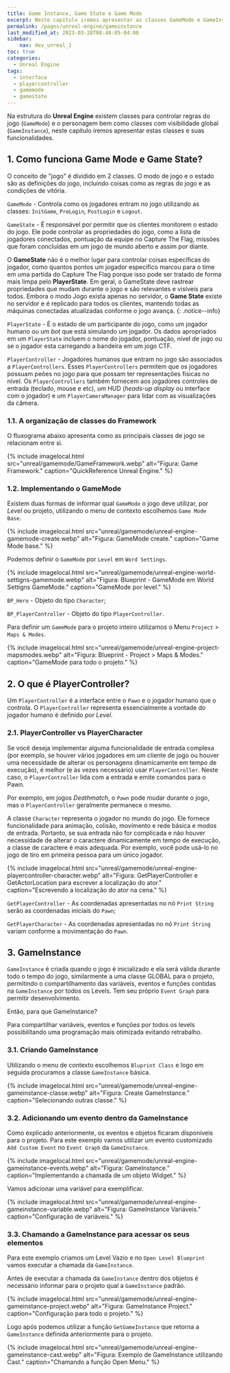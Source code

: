 ```yaml
---
title: Game Instance, Game State e Game Mode
excerpt: Neste capítulo iremos apresentar as classes GameMode e GameInstance com suas funcionalidades.
permalink: /pages/unreal-engine/gameinstance
last_modified_at: 2023-03-28T08:48:05-04:00
sidebar:
    nav: dev_unreal_1
toc: true 
categories:
  - Unreal Engine
tags:
  - interface
  - playercontroller
  - gamemode
  - gamestate
---
```


Na estrutura do **Unreal Engine** existem classes para controlar regras do jogo (`GameMode`) e o personagem bem como classes com visibilidade global (`GameInstance`), neste capítulo iremos apresentar estas classes e suas funcionalidades.

## 1. Como funciona Game Mode e Game State?

O conceito de "jogo" é dividido em 2 classes. O modo de jogo e o estado são as definições do jogo, incluindo coisas como as regras do jogo e as condições de vitória.

`GameMode` - Controla como os jogadores entram no jogo utilizando as classes: `InitGame`, `PreLogin`, `PostLogin` e `Logout`.

`GameState` - É responsável por permitir que os clientes monitorem o estado do jogo.  Ele pode controlar as propriedades do jogo, como a lista de jogadores conectados, pontuação da equipe no Capture The Flag, missões que foram concluídas em um jogo de mundo aberto e assim por diante.

O **GameState** não é o melhor lugar para controlar coisas específicas do jogador, como quantos pontos um jogador específico marcou para o time em uma partida do Capture The Flag porque isso pode ser tratado de forma mais limpa pelo **PlayerState**. Em geral, o GameState deve rastrear propriedades que mudam durante o jogo e são relevantes e visíveis para todos. Embora o modo Jogo exista apenas no servidor, o **Game State** existe no servidor e é replicado para todos os clientes, mantendo todas as máquinas conectadas atualizadas conforme o jogo avança.
{: .notice--info}  

`PlayerState` - É o estado de um participante do jogo, como um jogador humano ou um *bot* que está simulando um jogador. Os dados apropriados em um `PlayerState` incluem o nome do jogador, pontuação, nível de jogo ou se o jogador esta carregando a bandeira em um jogo CTF.

`PlayerController` -  Jogadores humanos que entram no jogo são associados a `PlayerControllers`. Esses `PlayerControllers` permitem que os jogadores possuam peões no jogo para que possam ter representações físicas no nível. Os `PlayerControllers` também fornecem aos jogadores controles de entrada (teclado, mouse e etc), um HUD (*heads-up display* ou interface com o jogador) e um `PlayerCameraManager` para lidar com as visualizações da câmera.

### 1.1. A organização de classes do Framework

O fluxograma abaixo apresenta como as principais classes de jogo se relacionam entre si.

{% include imagelocal.html
    src="unreal/gamemode/GameFramework.webp"
    alt="Figura: Game Framework."
    caption="QuickReference Unreal Engine."
%}

### 1.2. Implementando o GameMode

Existem duas formas de informar qual `GameMode` o jogo deve utilizar, por *Level* ou projeto, utilizando o menu de contexto escolhemos `Game Mode Base`.

{% include imagelocal.html
    src="unreal/gamemode/unreal-engine-gamemode-create.webp"
    alt="Figura: GameMode create."
    caption="Game Mode base."
%}

Podemos definir o `GameMode` por `Level` em `Word Settings`.

{% include imagelocal.html
    src="unreal/gamemode/unreal-engine-world-settigns-gamemode.webp"
    alt="Figura: Blueprint - GameMode em World Settigns GameMode."
    caption="GameMode por level."
%}

`BP_Hero` - Objeto do tipo `Character`;

`BP_PlayerController` - Objeto do tipo `PlayerController`.

Para definir um `GameMode` para o projeto inteiro utilizamos o Menu `Project` > `Maps & Modes`.

{% include imagelocal.html
    src="unreal/gamemode/unreal-engine-project-mapsmodes.webp"
    alt="Figura: Blueprint - Project > Maps & Modes."
    caption="GameMode para todo o projeto."
%}

## 2. O que é PlayerController?

Um `PlayerController` é a interface entre o `Pawn` e o jogador humano que o controla. O `PlayerController` representa essencialmente a vontade do jogador humano é definido por *Level*.

### 2.1. PlayerController vs  PlayerCharacter

Se você deseja implementar alguma funcionalidade de entrada complexa (por exemplo, se houver vários jogadores em um cliente de jogo ou houver uma necessidade de alterar os personagens dinamicamente em tempo de execução), é melhor (e às vezes necessário) usar `PlayerController`. Neste caso, o `PlayerController` lida com a entrada e emite comandos para o Pawn.

Por exemplo, em jogos *Deathmatch*, o `Pawn` pode mudar durante o jogo, mas o `PlayerController` geralmente permanece o mesmo.

A classe `Character` representa o jogador no mundo do jogo. Ele fornece funcionalidade para animação, colisão, movimento e rede básica e modos de entrada. Portanto, se sua entrada não for complicada e não houver necessidade de alterar o caractere dinamicamente em tempo de execução, a classe de caractere é mais adequada. Por exemplo, você pode usá-lo no jogo de tiro em primeira pessoa para um único jogador.

{% include imagelocal.html
    src="unreal/gamemode/unreal-engine-playercontroller-character.webp"
    alt="Figura: GetPlayerController e GetActorLocation para escrever a localização do ator."
    caption="Escrevendo a localização do ator na cena."
%}

`GetPlayerController` - As coordenadas apresentadas no nó `Print String` serão as coordenadas iniciais do `Pawn`;

`GetPlayerCharacter` - As coordenadas apresentadas no nó `Print String` variam conforme a movimentação do `Pawn`.

## 3. GameInstance

`GameInstance` é criada quando o jogo é inicializado e ela será válida durante todo o tempo do jogo, similarmente a uma classe GLOBAL para o projeto, permitindo o compartilhamento das variáveis, eventos e funções contidas na `GameInstance` por todos os Levels.
Tem seu próprio `Event Graph` para permitir desenvolvimento.  

Então, para que GameInstance?

Para compartilhar variáveis, eventos e funções por todos os levels possibilitando uma programação mais otimizada evitando retrabalho.

### 3.1. Criando GameInstance

Utilizando o menu de contexto escolhemos `Bluprint Class` e logo em seguida procuramos a classe `GameInstance` básica.

{% include imagelocal.html
    src="unreal/gamemode/unreal-engine-gameinstance-classe.webp"
    alt="Figura: Create GameInstance."
    caption="Selecionando outras classe."
%}

### 3.2. Adicionando um evento dentro da GameInstance

Como explicado anteriormente, os eventos e objetos ficaram disponíveis para o projeto. Para este exemplo vamos utilizar um evento customizado `Add Custom Event` no `Event Graph` da `GameInstance`.

{% include imagelocal.html
    src="unreal/gamemode/unreal-engine-gameinstance-events.webp"
    alt="Figura: GameInstance."
    caption="Implementando a chamada de um objeto Widget."
%}

Vamos adicionar uma variável para exemplificar.

{% include imagelocal.html
    src="unreal/gamemode/unreal-engine-gameinstance-variable.webp"
    alt="Figura: GameInstance Variáveis."
    caption="Configuração de variáveis."
%}

### 3.3. Chamando a GameInstance para acessar os seus elementos

Para este exemplo criamos um Level Vazio e no `Open Level Blueprint` vamos executar a chamada da `GameInstance`.

Antes de executar a chamada da `GameInstance` dentro dos objetos é necessário informar para o projeto qual a `GameInstance` padrão.

{% include imagelocal.html
    src="unreal/gamemode/unreal-engine-gameinstance-project.webp"
    alt="Figura: GameInstance Project."
    caption="Configuração para todo o projeto."
%}

Logo após podemos utilizar a função `GetGameInstance` que retorna a `GameInstance` definida anteriormente para o projeto.

{% include imagelocal.html
    src="unreal/gamemode/unreal-engine-gameinstance-cast.webp"
    alt="Figura: Exemplo de GameInstance utilizando Cast."
    caption="Chamando a função Open Menu."
%}
